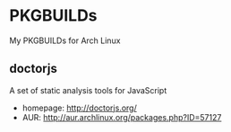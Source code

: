 # PKGBUILDs

My PKGBUILDs for Arch Linux

## doctorjs
A set of static analysis tools for JavaScript

- homepage: http://doctorjs.org/
- AUR: http://aur.archlinux.org/packages.php?ID=57127 
